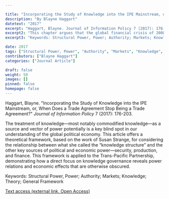 ```yaml
---

title: "Incorporating the Study of Knowledge into the IPE Mainstream, or, When Does a Trade Agreement Stop Being a Trade Agreement?"
description: "By Blayne Haggart"
datetext: "2017"
excerpt: "Haggart, Blayne. Journal of Information Policy 7 (2017): 176-203."
excerpt2: "This chapter argues that the global financial crisis of 2008 presented a unique opportunity to re-visit them and to re-evaluate Strange's core argument about the enduring structural power of the US in global finance. It explains how this power was particularly apparent in two international developments that took place at the height of the crisis: the US international lender-of-last-resort role and the absence of a dollar crisis. The chapter argues that an analysis of these two developments not only demonstrates the validity of Strange's argument about the US position in global finance but also provides a chance to clarify some analytical aspects of Strange's concept of structural power. The experience of the 2008 crisis demonstrates how structural power in global finance provides a number of benefits to the US, ranging from the unique influence it had in politics of crisis resolution to the unusual macroeconomic flexibility that stemmed from foreign support of the dollar."
excerpt3: "Keywords: Structural Power, Power; Authority; Markets; Knowledge; Theory; General Framework"

date: 2017
tags: ["Structural Power, Power", "Authority", "Markets", "Knowledge", "Theory", "Strange-Influenced Works", "2010's"]
contributors: ["Blayne Haggart"]
categories: ["Journal Article"]

draft: false
weight: 50
images: []
pinned: false
homepage: false
---
```


Haggart, Blayne. "Incorporating the Study of Knowledge into the IPE Mainstream, or, When Does a Trade Agreement Stop Being a Trade Agreement?" *Journal of Information Policy* 7 (2017): 176-203.

The treatment of knowledge—most notably commodified knowledge—as a source and vector of power potentially is a key blind spot in our understanding of the global political economy. This article offers a theoretical framework, based on the work of Susan Strange, for considering the relationship between what she called the “knowledge structure” and the other key sources of political and economic power—security, production, and finance. This framework is applied to the Trans-Pacific Partnership, demonstrating how a direct focus on knowledge governance reveals power relations and economic effects that are otherwise obscured.


Keywords: Structural Power, Power; Authority; Markets; Knowledge; Theory; General Framework

[Text access (external link, Open Access)](https://doi.org/10.5325/jinfopoli.7.2017.0176)
